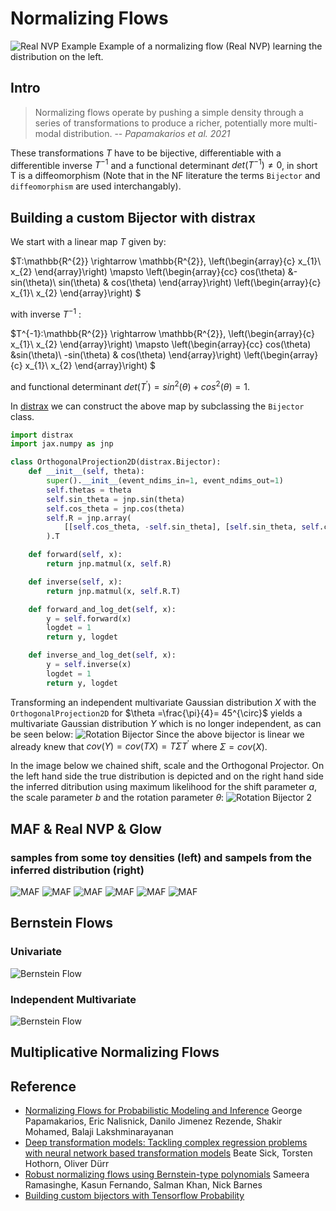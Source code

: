 # Normalizing Flows

![Real NVP Example](./plots/banana/real_nvp_banana.gif)
Example of a normalizing flow (Real NVP) learning the distribution on the left.

## Intro

> Normalizing flows operate by pushing a simple density through a series of transformations to produce a richer, potentially more multi-modal distribution.
> -- <cite>Papamakarios et al. 2021 </cite>

These transformations $T$ have to be bijective, differentiable with a differentible inverse $T^{-1}$ and a functional determinant $det(T^{-1})\neq 0$, in short T is a diffeomorphism (Note that in the NF literature the terms `Bijector` and `diffeomorphism` are used interchangably).

## Building a custom Bijector with distrax

We start with a linear map $T$ given by:

$T:\mathbb{R^{2}} \rightarrow \mathbb{R^{2}}, \left(\begin{array}{c}
 x_{1}\\
 x_{2}
 \end{array}\right) \mapsto \left(\begin{array}{cc}
 cos(\theta) &-sin(\theta)\\
 sin(\theta) & cos(\theta)
 \end{array}\right) \left(\begin{array}{c}
 x_{1}\\
 x_{2}
 \end{array}\right)
$

with inverse $T^{-1}$ :

$T^{-1}:\mathbb{R^{2}} \rightarrow \mathbb{R^{2}}, \left(\begin{array}{c}
 x_{1}\\
 x_{2}
 \end{array}\right) \mapsto \left(\begin{array}{cc}
 cos(\theta) &sin(\theta)\\
 -sin(\theta) & cos(\theta)
 \end{array}\right) \left(\begin{array}{c}
 x_{1}\\
 x_{2}
 \end{array}\right)
$

and functional determinant $det( T^{'} )=sin^{2}(\theta)+cos^{2}(\theta)=1$.

In [distrax](https://github.com/deepmind/distrax) we can construct the above map by subclassing the `Bijector` class.

```python
import distrax
import jax.numpy as jnp

class OrthogonalProjection2D(distrax.Bijector):
    def __init__(self, theta):
        super().__init__(event_ndims_in=1, event_ndims_out=1)
        self.thetas = theta
        self.sin_theta = jnp.sin(theta)
        self.cos_theta = jnp.cos(theta)
        self.R = jnp.array(
            [[self.cos_theta, -self.sin_theta], [self.sin_theta, self.cos_theta]]
        ).T

    def forward(self, x):
        return jnp.matmul(x, self.R)

    def inverse(self, x):
        return jnp.matmul(x, self.R.T)

    def forward_and_log_det(self, x):
        y = self.forward(x)
        logdet = 1
        return y, logdet

    def inverse_and_log_det(self, x):
        y = self.inverse(x)
        logdet = 1
        return y, logdet
```

Transforming an independent multivariate Gaussian distribution $X$ with the `OrthogonalProjection2D` for $\theta =\frac{\pi}{4}= 45^{\circ}$ yields a multivariate Gaussian distribution $Y$ which is no longer independent, as can be seen below:
![Rotation Bijector](./plots/rotation/rotation1.jpg)
Since the above bijector is linear we already knew that $cov(Y)=cov(TX)=T\Sigma T^{'}$ where $\Sigma=cov(X)$.

In the image below we chained shift, scale and the Orthogonal Projector.
On the left hand side the true distribution is depicted and on the right hand side the inferred ditribution using maximum likelihood for the shift parameter $a$, the scale parameter $b$ and the rotation parameter $\theta$:
![Rotation Bijector 2](./plots/rotation/rotation2.jpg)

## MAF & Real NVP & Glow

### samples from some toy densities (left) and sampels from the inferred distribution (right)

![MAF](./plots/banana/maf_banana.jpg)
![MAF](./plots/gaussian_blobs/maf_gaussian_blobs.jpg)
![MAF](./plots/energy1/maf_energy1.jpg)
![MAF](./plots/energy2/maf_energy2.jpg)
![MAF](./plots/energy3/maf_energy3.jpg)
![MAF](./plots/energy4/maf_energy4.jpg)

## Bernstein Flows

### Univariate

![Bernstein Flow](./plots/Bernstein_Flow.jpg)

### Independent Multivariate

![Bernstein Flow](./plots/MVN_3D.jpg)

## Multiplicative Normalizing Flows

## Reference

- [Normalizing Flows for Probabilistic Modeling and Inference](https://arxiv.org/pdf/1912.02762.pdf) George Papamakarios, Eric Nalisnick, Danilo Jimenez Rezende, Shakir Mohamed, Balaji Lakshminarayanan
- [Deep transformation models: Tackling complex regression problems with neural network based transformation models](https://arxiv.org/pdf/2004.00464.pdf) Beate Sick, Torsten Hothorn, Oliver Dürr
- [Robust normalizing flows using Bernstein-type polynomials](https://arxiv.org/pdf/2102.03509.pdf) Sameera Ramasinghe, Kasun Fernando, Salman Khan, Nick Barnes
- [Building custom bijectors with Tensorflow Probability](https://romainlhardy.medium.com/building-custom-bijectors-with-tensorflow-probability-22241cb6a691)
